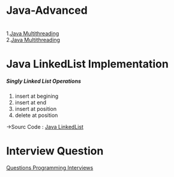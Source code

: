 <h1>Java-Advanced</h1></br>
1.<a href="https://www.tutorialspoint.com/java/java_multithreading.htm">Java Multithreading</a></br>
2.<a href="https://beginnersbook.com/2013/03/multithreading-in-java/">Java Multithreading</a></br>

<h1>Java LinkedList Implementation</h1>
<h5>Singly Linked List Operations</h5>
 
1. insert at begining
2. insert at end
3. insert at position
4. delete at position</br>
<p>&#8594;Sourc Code : <a href="https://www.sanfoundry.com/java-program-implement-singly-linked-list/">Java LinkedList</a></p>

<h1>Interview Question</h1>
<a href="http://www.codespaghetti.com/interview-questions/">Questions Programming Interviews</a></br>
